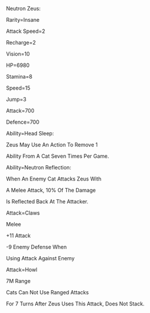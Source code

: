 Neutron Zeus:

Rarity=Insane

Attack Speed=2

Recharge=2

Vision=10

HP=6980

Stamina=8

Speed=15

Jump=3

Attack=700

Defence=700

Ability=Head Sleep:

Zeus May Use An Action To Remove 1

Ability From A Cat Seven Times Per Game.

Ability=Neutron Reflection:

When An Enemy Cat Attacks Zeus With

A Melee Attack, 10% Of The Damage

Is Reflected Back At The Attacker.

Attack=Claws

Melee

+11 Attack

-9 Enemy Defense When

Using Attack Against Enemy

Attack=Howl

7M Range

Cats Can Not Use Ranged Attacks

For 7 Turns After Zeus Uses This Attack, Does Not Stack.
